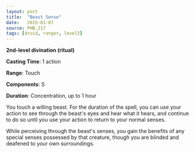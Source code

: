 ```yaml
---
layout: post
title:  "Beast Sense"
date:   2015-01-07
source: PHB.217
tags: [druid, ranger, level2]
---
```


**2nd-level divination (ritual)**

**Casting Time**: 1 action

**Range**: Touch

**Components**: S

**Duration**: Concentration, up to 1 hour

You touch a willing beast. For the duration of the spell, you can use your action to see through the beast's eyes and hear what it hears, and continue to do so until you use your action to return to your normal senses.

While perceiving through the beast's senses, you gain the benefits of any special senses possessed by that creature, though you are blinded and deafened to your own surroundings.
